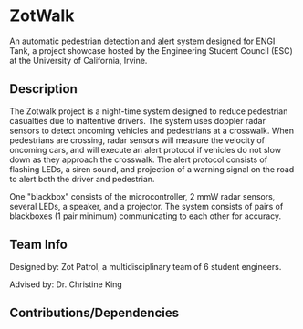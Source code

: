 # ZotWalk
An automatic pedestrian detection and alert system designed for ENGI Tank, a project showcase hosted by the Engineering Student Council (ESC) at the University of California, Irvine.

## Description
The Zotwalk project is a night-time system designed to reduce pedestrian casualties due to inattentive drivers. The system uses doppler radar sensors to detect oncoming vehicles and pedestrians at a crosswalk. When pedestrians are crossing, radar sensors will measure the velocity of oncoming cars, and will execute an alert protocol if vehicles do not slow down as they approach the crosswalk. The alert protocol consists of flashing LEDs, a siren sound, and projection of a warning signal on the road to alert both the driver and pedestrian.

One "blackbox" consists of the microcontroller, 2 mmW radar sensors, several LEDs, a speaker, and a projector. The system consists of pairs of blackboxes (1 pair minimum) communicating to each other for accuracy.

## Team Info
Designed by: Zot Patrol, a multidisciplinary team of 6 student engineers.

Advised by: Dr. Christine King

## Contributions/Dependencies
